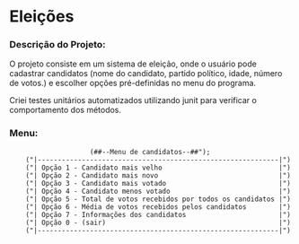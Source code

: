 # Eleições

### Descrição do Projeto:
O projeto consiste em um sistema de eleição, onde o usuário pode cadastrar candidatos (nome
do candidato, partido político, idade, número de votos.) e escolher opções pré-definidas no menu do programa.

Criei testes unitários automatizados utilizando junit para verificar o comportamento dos métodos.

### Menu:
                        (##--Menu de candidatos--##");
        ("|------------------------------------------------------------|")
        ("| Opção 1 - Candidato mais velho                             |")
        ("| Opção 2 - Candidato mais novo                              |")
        ("| Opção 3 - Candidato mais votado                            |")
        ("| Opção 4 - Candidato menos votado                           |")
        ("| Opção 5 - Total de votos recebidos por todos os candidatos |")
        ("| Opção 6 - Média de votos recebidos pelos candidatos        |")
        ("| Opção 7 - Informações dos candidatos                       |")
        ("| Opção 0 - (sair)                                           |")
        ("|------------------------------------------------------------|")

